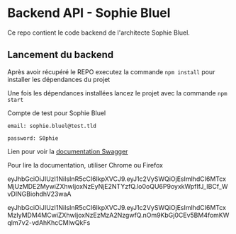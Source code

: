 # Backend API - Sophie Bluel

Ce repo contient le code backend de l'architecte Sophie Bluel.

## Lancement du backend

Après avoir récupéré le REPO executez la commande `npm install` pour installer les dépendances du projet

Une fois les dépendances installées lancez le projet avec la commande `npm start`

Compte de test pour Sophie Bluel

```
email: sophie.bluel@test.tld

password: S0phie
```

Lien pour voir la
[documentation Swagger](http://localhost:5678/api-docs/)

Pour lire la documentation, utiliser Chrome ou Firefox

eyJhbGciOiJIUzI1NiIsInR5cCI6IkpXVCJ9.eyJ1c2VySWQiOjEsImlhdCI6MTcxMjUzMDE2MywiZXhwIjoxNzEyNjE2NTYzfQ.lo0oQU6P9oyxkWpfIfJ_IBCf_WvDINGBiohdhV23waA

eyJhbGciOiJIUzI1NiIsInR5cCI6IkpXVCJ9.eyJ1c2VySWQiOjEsImlhdCI6MTcxMzIyMDM4MCwiZXhwIjoxNzEzMzA2NzgwfQ.nOm9KbGj0CEv5BM4fomKWqlm7v2-vdAhKhcCMlwQkFs
